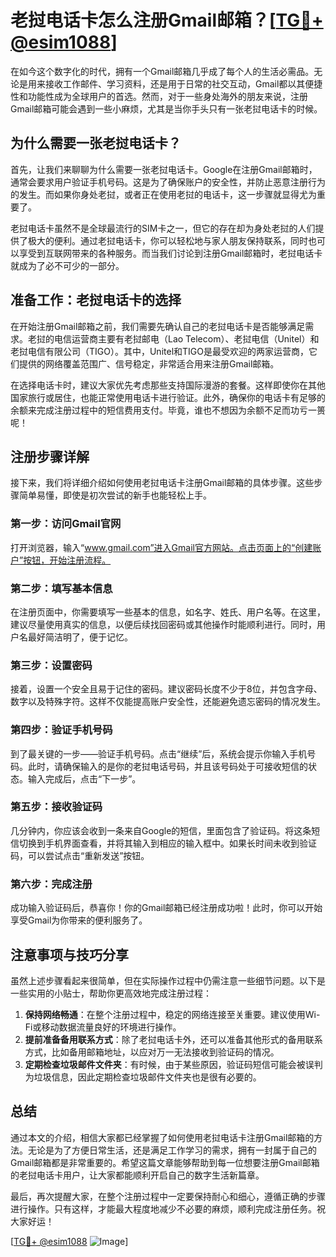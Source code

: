 # 老挝电话卡怎么注册Gmail邮箱？[[TG💪+ @esim1088](https://t.me/s/esim1088)]

在如今这个数字化的时代，拥有一个Gmail邮箱几乎成了每个人的生活必需品。无论是用来接收工作邮件、学习资料，还是用于日常的社交互动，Gmail都以其便捷性和功能性成为全球用户的首选。然而，对于一些身处海外的朋友来说，注册Gmail邮箱可能会遇到一些小麻烦，尤其是当你手头只有一张老挝电话卡的时候。

## 为什么需要一张老挝电话卡？

首先，让我们来聊聊为什么需要一张老挝电话卡。Google在注册Gmail邮箱时，通常会要求用户验证手机号码。这是为了确保账户的安全性，并防止恶意注册行为的发生。而如果你身处老挝，或者正在使用老挝的电话卡，这一步骤就显得尤为重要了。

老挝电话卡虽然不是全球最流行的SIM卡之一，但它的存在却为身处老挝的人们提供了极大的便利。通过老挝电话卡，你可以轻松地与家人朋友保持联系，同时也可以享受到互联网带来的各种服务。而当我们讨论到注册Gmail邮箱时，老挝电话卡就成为了必不可少的一部分。

## 准备工作：老挝电话卡的选择

在开始注册Gmail邮箱之前，我们需要先确认自己的老挝电话卡是否能够满足需求。老挝的电信运营商主要有老挝邮电（Lao Telecom）、老挝电信（Unitel）和老挝电信有限公司（TIGO）。其中，Unitel和TIGO是最受欢迎的两家运营商，它们提供的网络覆盖范围广、信号稳定，非常适合用来注册Gmail邮箱。

在选择电话卡时，建议大家优先考虑那些支持国际漫游的套餐。这样即使你在其他国家旅行或居住，也能正常使用电话卡进行验证。此外，确保你的电话卡有足够的余额来完成注册过程中的短信费用支付。毕竟，谁也不想因为余额不足而功亏一篑呢！

## 注册步骤详解

接下来，我们将详细介绍如何使用老挝电话卡注册Gmail邮箱的具体步骤。这些步骤简单易懂，即使是初次尝试的新手也能轻松上手。

### 第一步：访问Gmail官网

打开浏览器，输入“www.gmail.com”进入Gmail官方网站。点击页面上的“创建账户”按钮，开始注册流程。

### 第二步：填写基本信息

在注册页面中，你需要填写一些基本的信息，如名字、姓氏、用户名等。在这里，建议尽量使用真实的信息，以便后续找回密码或其他操作时能顺利进行。同时，用户名最好简洁明了，便于记忆。

### 第三步：设置密码

接着，设置一个安全且易于记住的密码。建议密码长度不少于8位，并包含字母、数字以及特殊字符。这样不仅能提高账户安全性，还能避免遗忘密码的情况发生。

### 第四步：验证手机号码

到了最关键的一步——验证手机号码。点击“继续”后，系统会提示你输入手机号码。此时，请确保输入的是你的老挝电话号码，并且该号码处于可接收短信的状态。输入完成后，点击“下一步”。

### 第五步：接收验证码

几分钟内，你应该会收到一条来自Google的短信，里面包含了验证码。将这条短信切换到手机界面查看，并将其输入到相应的输入框中。如果长时间未收到验证码，可以尝试点击“重新发送”按钮。

### 第六步：完成注册

成功输入验证码后，恭喜你！你的Gmail邮箱已经注册成功啦！此时，你可以开始享受Gmail为你带来的便利服务了。

## 注意事项与技巧分享

虽然上述步骤看起来很简单，但在实际操作过程中仍需注意一些细节问题。以下是一些实用的小贴士，帮助你更高效地完成注册过程：

1. **保持网络畅通**：在整个注册过程中，稳定的网络连接至关重要。建议使用Wi-Fi或移动数据流量良好的环境进行操作。
2. **提前准备备用联系方式**：除了老挝电话卡外，还可以准备其他形式的备用联系方式，比如备用邮箱地址，以应对万一无法接收到验证码的情况。
3. **定期检查垃圾邮件文件夹**：有时候，由于某些原因，验证码短信可能会被误判为垃圾信息，因此定期检查垃圾邮件文件夹也是很有必要的。

## 总结

通过本文的介绍，相信大家都已经掌握了如何使用老挝电话卡注册Gmail邮箱的方法。无论是为了方便日常生活，还是满足工作学习的需求，拥有一封属于自己的Gmail邮箱都是非常重要的。希望这篇文章能够帮助到每一位想要注册Gmail邮箱的老挝电话卡用户，让大家都能顺利开启自己的数字生活新篇章。

最后，再次提醒大家，在整个注册过程中一定要保持耐心和细心，遵循正确的步骤进行操作。只有这样，才能最大程度地减少不必要的麻烦，顺利完成注册任务。祝大家好运！

[[TG💪+ @esim1088](https://t.me/s/esim1088) ![Image](https://i.postimg.cc/4NQfJmqS/Snipaste-2025-05-13-00-14-12.png)]